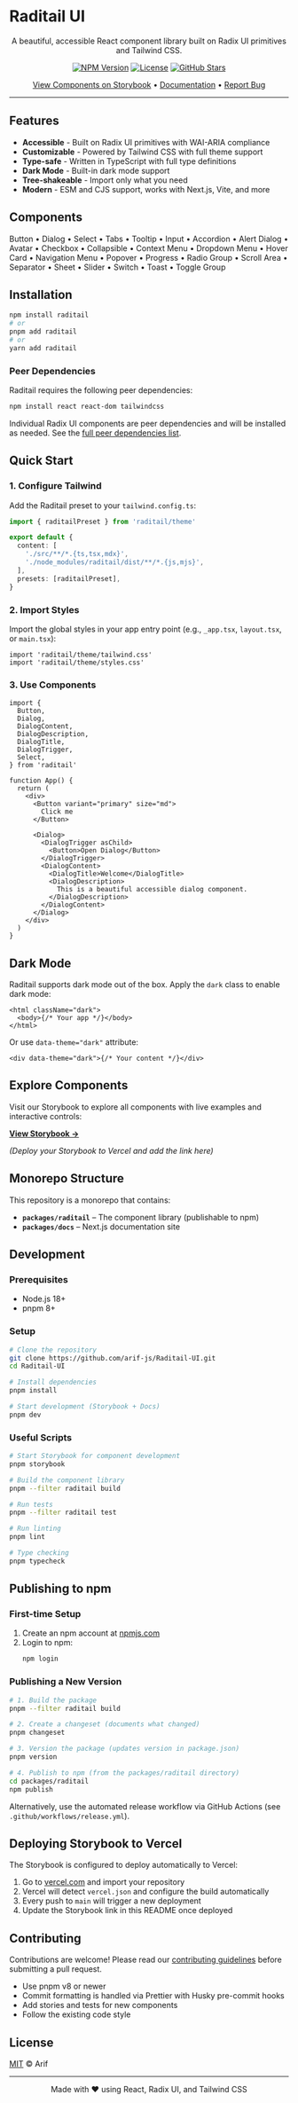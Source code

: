 # Raditail UI

<div align="center">

A beautiful, accessible React component library built on Radix UI primitives and Tailwind CSS.

[![NPM Version](https://img.shields.io/npm/v/raditail.svg)](https://www.npmjs.com/package/raditail)
[![License](https://img.shields.io/badge/license-MIT-blue.svg)](./LICENSE)
[![GitHub Stars](https://img.shields.io/github/stars/arif-js/Raditail-UI.svg)](https://github.com/arif-js/Raditail-UI)

[View Components on Storybook](#) • [Documentation](./packages/raditail/README.md) • [Report Bug](https://github.com/arif-js/Raditail-UI/issues)

</div>

---

## Features

- **Accessible** - Built on Radix UI primitives with WAI-ARIA compliance
- **Customizable** - Powered by Tailwind CSS with full theme support
- **Type-safe** - Written in TypeScript with full type definitions
- **Dark Mode** - Built-in dark mode support
- **Tree-shakeable** - Import only what you need
- **Modern** - ESM and CJS support, works with Next.js, Vite, and more

## Components

Button • Dialog • Select • Tabs • Tooltip • Input • Accordion • Alert Dialog • Avatar • Checkbox • Collapsible • Context Menu • Dropdown Menu • Hover Card • Navigation Menu • Popover • Progress • Radio Group • Scroll Area • Separator • Sheet • Slider • Switch • Toast • Toggle Group

## Installation

```bash
npm install raditail
# or
pnpm add raditail
# or
yarn add raditail
```

### Peer Dependencies

Raditail requires the following peer dependencies:

```bash
npm install react react-dom tailwindcss
```

Individual Radix UI components are peer dependencies and will be installed as needed. See the [full peer dependencies list](./packages/raditail/package.json#L48-L76).

## Quick Start

### 1. Configure Tailwind

Add the Raditail preset to your `tailwind.config.ts`:

```ts
import { raditailPreset } from 'raditail/theme'

export default {
  content: [
    './src/**/*.{ts,tsx,mdx}',
    './node_modules/raditail/dist/**/*.{js,mjs}',
  ],
  presets: [raditailPreset],
}
```

### 2. Import Styles

Import the global styles in your app entry point (e.g., `_app.tsx`, `layout.tsx`, or `main.tsx`):

```tsx
import 'raditail/theme/tailwind.css'
import 'raditail/theme/styles.css'
```

### 3. Use Components

```tsx
import {
  Button,
  Dialog,
  DialogContent,
  DialogDescription,
  DialogTitle,
  DialogTrigger,
  Select,
} from 'raditail'

function App() {
  return (
    <div>
      <Button variant="primary" size="md">
        Click me
      </Button>

      <Dialog>
        <DialogTrigger asChild>
          <Button>Open Dialog</Button>
        </DialogTrigger>
        <DialogContent>
          <DialogTitle>Welcome</DialogTitle>
          <DialogDescription>
            This is a beautiful accessible dialog component.
          </DialogDescription>
        </DialogContent>
      </Dialog>
    </div>
  )
}
```

## Dark Mode

Raditail supports dark mode out of the box. Apply the `dark` class to enable dark mode:

```tsx
<html className="dark">
  <body>{/* Your app */}</body>
</html>
```

Or use `data-theme="dark"` attribute:

```tsx
<div data-theme="dark">{/* Your content */}</div>
```

## Explore Components

Visit our Storybook to explore all components with live examples and interactive controls:

**[View Storybook →](#)**

_(Deploy your Storybook to Vercel and add the link here)_

## Monorepo Structure

This repository is a monorepo that contains:

- **`packages/raditail`** – The component library (publishable to npm)
- **`packages/docs`** – Next.js documentation site

## Development

### Prerequisites

- Node.js 18+
- pnpm 8+

### Setup

```bash
# Clone the repository
git clone https://github.com/arif-js/Raditail-UI.git
cd Raditail-UI

# Install dependencies
pnpm install

# Start development (Storybook + Docs)
pnpm dev
```

### Useful Scripts

```bash
# Start Storybook for component development
pnpm storybook

# Build the component library
pnpm --filter raditail build

# Run tests
pnpm --filter raditail test

# Run linting
pnpm lint

# Type checking
pnpm typecheck
```

## Publishing to npm

### First-time Setup

1. Create an npm account at [npmjs.com](https://www.npmjs.com/)
2. Login to npm:
   ```bash
   npm login
   ```

### Publishing a New Version

```bash
# 1. Build the package
pnpm --filter raditail build

# 2. Create a changeset (documents what changed)
pnpm changeset

# 3. Version the package (updates version in package.json)
pnpm version

# 4. Publish to npm (from the packages/raditail directory)
cd packages/raditail
npm publish
```

Alternatively, use the automated release workflow via GitHub Actions (see `.github/workflows/release.yml`).

## Deploying Storybook to Vercel

The Storybook is configured to deploy automatically to Vercel:

1. Go to [vercel.com](https://vercel.com) and import your repository
2. Vercel will detect `vercel.json` and configure the build automatically
3. Every push to `main` will trigger a new deployment
4. Update the Storybook link in this README once deployed

## Contributing

Contributions are welcome! Please read our [contributing guidelines](./CONTRIBUTING.md) before submitting a pull request.

- Use pnpm v8 or newer
- Commit formatting is handled via Prettier with Husky pre-commit hooks
- Add stories and tests for new components
- Follow the existing code style

## License

[MIT](./LICENSE) © Arif

---

<div align="center">

Made with ❤️ using React, Radix UI, and Tailwind CSS

</div>
